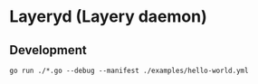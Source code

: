 # Layeryd (Layery daemon)


## Development
```
go run ./*.go --debug --manifest ./examples/hello-world.yml
```
